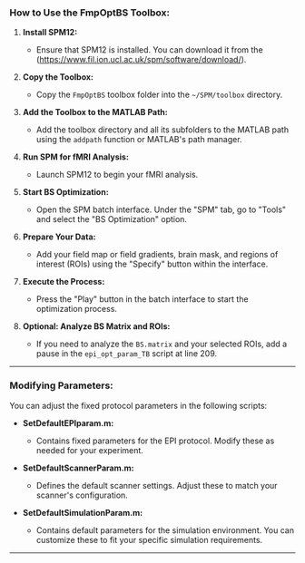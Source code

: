 ### How to Use the FmpOptBS Toolbox:

1. **Install SPM12:**
   - Ensure that SPM12 is installed. You can download it from the (https://www.fil.ion.ucl.ac.uk/spm/software/download/).

2. **Copy the Toolbox:**
   - Copy the `FmpOptBS` toolbox folder into the `~/SPM/toolbox` directory.

3. **Add the Toolbox to the MATLAB Path:**
   - Add the toolbox directory and all its subfolders to the MATLAB path using the `addpath` function or MATLAB's path manager.

4. **Run SPM for fMRI Analysis:**
   - Launch SPM12 to begin your fMRI analysis.

5. **Start BS Optimization:**
   - Open the SPM batch interface. Under the "SPM" tab, go to "Tools" and select the "BS Optimization" option.

6. **Prepare Your Data:**
   - Add your field map or field gradients, brain mask, and regions of interest (ROIs) using the "Specify" button within the interface.

7. **Execute the Process:**
   - Press the "Play" button in the batch interface to start the optimization process.

8. **Optional: Analyze BS Matrix and ROIs:**
   - If you need to analyze the `BS.matrix` and your selected ROIs, add a pause in the `epi_opt_param_TB` script at line 209.

---

### Modifying Parameters:

You can adjust the fixed protocol parameters in the following scripts:

- **SetDefaultEPIparam.m:**
   - Contains fixed parameters for the EPI protocol. Modify these as needed for your experiment.

- **SetDefaultScannerParam.m:**
   - Defines the default scanner settings. Adjust these to match your scanner's configuration.

- **SetDefaultSimulationParam.m:**
   - Contains default parameters for the simulation environment. You can customize these to fit your specific simulation requirements.

---
